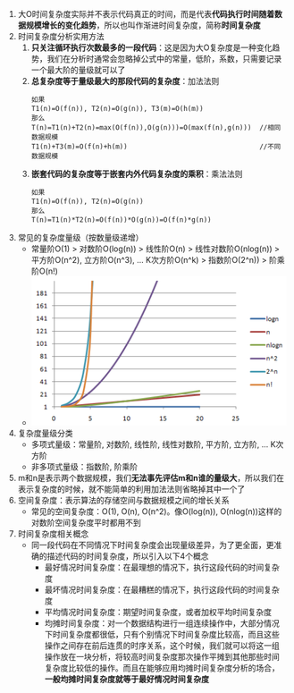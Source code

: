 1. 大O时间复杂度实际并不表示代码真正的时间，而是代表**代码执行时间随着数据规模增长的变化趋势**，所以也叫作渐进时间复杂度，简称**时间复杂度**
2. 时间复杂度分析实用方法
    1. **只关注循环执行次数最多的一段代码**：这是因为大O复杂度是一种变化趋势，我们在分析时通常会忽略掉公式中的常量，低阶，系数，只需要记录一个最大阶的量级就可以了
    2. **总复杂度等于量级最大的那段代码的复杂度**：加法法则
        ```
        如果
        T1(n)=O(f(n)), T2(n)=O(g(n)), T3(m)=O(h(m))
        那么
        T(n)=T1(n)+T2(n)=max(O(f(n)),O(g(n)))=O(max(f(n),g(n)))  //相同数据规模
        T1(n)+T3(m)=O(f(n)+h(m))                                 //不同数据规模
        ```
    3. **嵌套代码的复杂度等于嵌套内外代码复杂度的乘积**：乘法法则
        ```
        如果
        T1(n)=O(f(n)), T2(n)=O(g(n))
        那么
        T(n)=T1(n)*T2(n)=O(f(n))*O(g(n))=O(f(n)*g(n))
        ```
3. 常见的复杂度量级（按数量级递增）
    - 常量阶O(1) > 对数阶O(log(n)) > 线性阶O(n) > 线性对数阶O(nlog(n)) > 平方阶O(n^2), 立方阶O(n^3), ... K次方阶O(n^k) > 指数阶O(2^n)) > 阶乘阶O(n!)
    - ![复杂度量级图示](https://raw.githubusercontent.com/EricYuan66/ProgramNote/master/021817520084561.png)
4. 复杂度量级分类
    - 多项式量级：常量阶, 对数阶, 线性阶, 线性对数阶, 平方阶, 立方阶, ... K次方阶
    - 非多项式量级：指数阶, 阶乘阶
5. m和n是表示两个数据规模，我们**无法事先评估m和n谁的量级大**，所以我们在表示复杂度的时候，就不能简单的利用加法法则省略掉其中一个了
6. 空间复杂度：表示算法的存储空间与数据规模之间的增长关系
    - 常见的空间复杂度：O(1), O(n), O(n^2)。像O(log(n)), O(nlog(n))这样的对数阶空间复杂度平时都用不到
7. 时间复杂度相关概念
    - 同一段代码在不同情况下时间复杂度会出现量级差异，为了更全面，更准确的描述代码的时间复杂度，所以引入以下4个概念
        - 最好情况时间复杂度：在最理想的情况下，执行这段代码的时间复杂度
        - 最坏情况时间复杂度：在最糟糕的情况下，执行这段代码的时间复杂度
        - 平均情况时间复杂度：期望时间复杂度，或者加权平均时间复杂度
        - 均摊时间复杂度：对一个数据结构进行一组连续操作中，大部分情况下时间复杂度都很低，只有个别情况下时间复杂度比较高，而且这些操作之间存在前后连贯的时序关系，这个时候，我们就可以将这一组操作放在一块分析，将较高时间复杂度那次操作平摊到其他那些时间复杂度比较低的操作。而且在能够应用均摊时间复杂度分析的场合，**一般均摊时间复杂度就等于最好情况时间复杂度**
    
